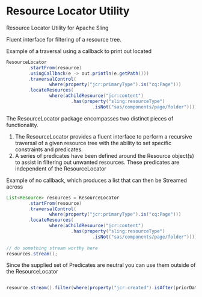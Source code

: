 # Resource Locator Utility
Resource Locator Utility for Apache Sling 

Fluent interface for filtering of a resource tree.

Example of a traversal using a callback to print out located 

```java
ResourceLocator
		.startFrom(resource)
		.usingCallback(e -> out.println(e.getPath()))
		.traversalControl(
				where(property("jcr:primaryType").is("cq:Page")))
		.locateResources(
				where(aChildResource("jcr:content")
						.has(property("sling:resourceType")
								.isNot("sas/components/page/folder"))));
```

The ResourceLocator package encompasses two distinct pieces of functionality. 

1. The ResourceLocator provides a fluent interface to perform a recursive traversal of a given resource tree with the ability to set specific constraints and predicates.
2. A series of predicates have been defined around the Resource object(s) to assist in filtering out unwanted resources. These predicates are independent of the ResourceLocator

Example of no callback, which produces a list that can then be Streamed across

```java
List<Resource> resources = ResourceLocator
		.startFrom(resource)
		.traversalControl(
				where(property("jcr:primaryType").is("cq:Page")))
		.locateResources(
				where(aChildResource("jcr:content")
						.has(property("sling:resourceType")
								.isNot("sas/components/page/folder"))));
								
// do something stream worthy here								
resources.stream();

```

Since the supplied set of Predicates are neutral you can use them outside of the ResourceLocator

```java

resource.stream().filter(where(property("jcr:created").isAfter(priorDate)));

```
